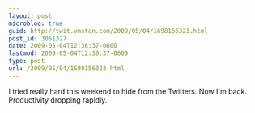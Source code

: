 ```yaml
---
layout: post
microblog: true
guid: http://twit.vmstan.com/2009/05/04/1698156323.html
post_id: 3051327
date: 2009-05-04T12:36:37-0600
lastmod: 2009-05-04T12:36:37-0600
type: post
url: /2009/05/04/1698156323.html
---
```

I tried really hard this weekend to hide from the Twitters. Now I'm back. Productivity dropping rapidly.
